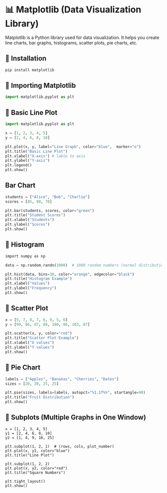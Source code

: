 # 📊 Matplotlib (Data Visualization Library)

Matplotlib is a Python library used for data visualization.
It helps you create line charts, bar graphs, histograms, scatter plots, pie charts, etc.

## 🔹 Installation

```bash
pip install matplotlib
```


## 🔹 Importing Matplotlib


```python
import matplotlib.pyplot as plt
```

## 🔹 Basic Line Plot
```python
import matplotlib.pyplot as plt

x = [1, 2, 3, 4, 5]
y = [2, 4, 6, 8, 10]

plt.plot(x, y, label="Line Graph", color="blue",  marker="o")
plt.title("Basic Line Plot")
plt.xlabel("X-axis") # lable to axis
plt.ylabel("Y-axis")
plt.legend()
plt.show()
```

## Bar Chart
```python
students = ["Alice", "Bob", "Charlie"]
scores = [85, 90, 78]

plt.bar(students, scores, color="green")
plt.title("Student Scores")
plt.xlabel("Students")
plt.ylabel("Scores")
plt.show()

```

## 🔹 Histogram
```bash
import numpy as np
```

```python
data = np.random.randn(1000)  # 1000 random numbers (normal distribution)

plt.hist(data, bins=30, color="orange", edgecolor="black")
plt.title("Histogram Example")
plt.xlabel("Values")
plt.ylabel("Frequency")
plt.show()
```

## 🔹 Scatter Plot
```python
x = [5, 7, 8, 7, 6, 9, 5, 6]
y = [99, 86, 87, 88, 100, 86, 103, 87]

plt.scatter(x, y, color="red")
plt.title("Scatter Plot Example")
plt.xlabel("X values")
plt.ylabel("Y values")
plt.show()
```

## 🔹 Pie Chart

```python
labels = ["Apples", "Bananas", "Cherries", "Dates"]
sizes = [20, 30, 25, 25]

plt.pie(sizes, labels=labels, autopct="%1.1f%%", startangle=90)
plt.title("Fruit Distribution")
plt.show()
```

## 🔹 Subplots (Multiple Graphs in One Window)
```
x = [1, 2, 3, 4, 5]
y1 = [2, 4, 6, 8, 10]
y2 = [1, 4, 9, 16, 25]

plt.subplot(1, 2, 1)  # (rows, cols, plot_number)
plt.plot(x, y1, color="blue")
plt.title("Line Plot")

plt.subplot(1, 2, 2)
plt.plot(x, y2, color="red")
plt.title("Square Numbers")

plt.tight_layout()
plt.show()
```